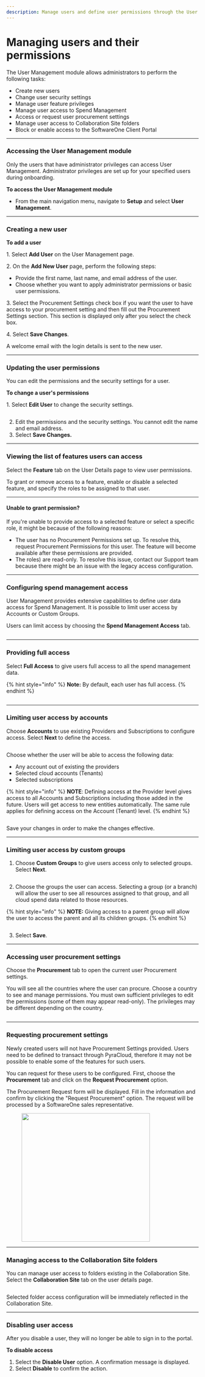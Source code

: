 ```yaml
---
description: Manage users and define user permissions through the User Management module.
---
```


# Managing users and their permissions

The User Management module allows administrators to perform the following tasks:

* Create new users
* Change user security settings
* Manage user feature privileges
* Manage user access to Spend Management
* Access or request user procurement settings
* Manage user access to Collaboration Site folders
* Block or enable access to the SoftwareOne Client Portal

***

### Accessing the User Management module

Only the users that have administrator privileges can access User Management. Administrator privileges are set up for your specified users during onboarding.

**To access the User Management module**

* From the main navigation menu, navigate to **Setup** and select **User Management**.

***

### Creating a new user

**To add a user**

1\. Select **Add User** on the User Management page.

2\. On the **Add New User** page, perform the following steps:

* Provide the first name, last name, and email address of the user.
* Choose whether you want to apply administrator permissions or basic user permissions.

3\. Select the Procurement Settings check box if you want the user to have access to your procurement setting and then fill out the Procurement Settings section. This section is displayed only after you select the check box.

4\. Select **Save Changes**.

A welcome email with the login details is sent to the new user.

***

### Updating the user permissions

You can edit the permissions and the security settings for a user. &#x20;

**To change a user's permissions**

1\. Select **Edit User** to change the security settings.

<figure><img src="../../.gitbook/assets/image (40).png" alt=""><figcaption></figcaption></figure>

2. Edit the permissions and the security settings. You cannot edit the name and email address.
3. Select **Save Changes.**&#x20;

***

### Viewing the list of features users can access

Select the **Feature** tab on the User Details page to view user permissions.

To grant or remove access to a feature, enable or disable a selected feature, and specify the roles to be assigned to that user.

***

#### Unable to grant permission?

If you're unable to provide access to a selected feature or select a specific role, it might be because of the following reasons:

* The user has no Procurement Permissions set up. To resolve this, request Procurement Permissions for this user. The feature will become available after these permissions are provided.
* The roles) are read-only. To resolve this issue, contact our Support team because there might be an issue with the legacy access configuration.

***

### Configuring spend management access

User Management provides extensive capabilities to define user data access for Spend Management. It is possible to limit user access by Accounts or Custom Groups.

Users can limit access by choosing the **Spend Management Access** tab.

<figure><img src="../../.gitbook/assets/image (41).png" alt=""><figcaption></figcaption></figure>

***

### Providing full access

Select **Full Access** to give users full access to all the spend management data.

{% hint style="info" %}
**Note:** By default, each user has full access.
{% endhint %}

<figure><img src="../../.gitbook/assets/image (42).png" alt=""><figcaption></figcaption></figure>

***

### Limiting user access by accounts

Choose **Accounts** to use existing Providers and Subscriptions to configure access. Select **Next** to define the access.

<figure><img src="../../.gitbook/assets/image (43).png" alt=""><figcaption></figcaption></figure>

Choose whether the user will be able to access the following data:

* Any account out of existing the providers
* Selected cloud accounts (Tenants)
* Selected subscriptions

{% hint style="info" %}
**NOTE**: Defining access at the Provider level gives access to all Accounts and Subscriptions including those added in the future. Users will get access to new entities automatically. The same rule applies for defining access on the Account (Tenant) level.
{% endhint %}

<figure><img src="../../.gitbook/assets/image (44).png" alt=""><figcaption></figcaption></figure>

Save your changes in order to make the changes effective.

***

### Limiting user access by custom groups

1. Choose **Custom Groups** to give users access only to selected groups. Select **Next**.

<figure><img src="../../.gitbook/assets/image (45).png" alt=""><figcaption></figcaption></figure>

2. Choose the groups the user can access. Selecting a group (or a branch) will allow the user to see all resources assigned to that group, and all cloud spend data related to those resources.

{% hint style="info" %}
**NOTE:** Giving access to a parent group will allow the user to access the parent and all its children groups.
{% endhint %}

<figure><img src="../../.gitbook/assets/image (46).png" alt=""><figcaption></figcaption></figure>

3. Select **Save**.

***

### Accessing user procurement settings

Choose the **Procurement** tab to open the current user Procurement settings.&#x20;

You will see all the countries where the user can procure. Choose a country to see and manage permissions. You must own sufficient privileges to edit the permissions (some of them may appear read-only). The privileges may be different depending on the country.

<figure><img src="../../.gitbook/assets/image (47).png" alt=""><figcaption></figcaption></figure>

***

### Requesting procurement settings

Newly created users will not have Procurement Settings provided. Users need to be defined to transact through PyraCloud, therefore it may not be possible to enable some of the features for such users.

You can request for these users to be configured. First, choose the **Procurement** tab and click on the **Request Procurement** option.

The Procurement Request form will be displayed. Fill in the information and confirm by clicking the "Request Procurement" option. The request will be processed by a SoftwareOne sales representative.

<figure><img src="../../.gitbook/assets/image (48).png" alt="" width="336"><figcaption></figcaption></figure>

***

### Managing access to the Collaboration Site folders

You can manage user access to folders existing in the Collaboration Site. Select the **Collaboration Site** tab on the user details page.

<figure><img src="../../.gitbook/assets/image (49).png" alt=""><figcaption></figcaption></figure>

Selected folder access configuration will be immediately reflected in the Collaboration Site.

***

### Disabling user access

After you disable a user, they will no longer be able to sign in to the portal.

**To disable access**

1. Select the **Disable User** option. A confirmation message is displayed.&#x20;
2. Select **Disable** to confirm the action.

<figure><img src="../../.gitbook/assets/image (50).png" alt=""><figcaption></figcaption></figure>

